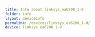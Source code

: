 ```yaml
---
title: Info about linksys_ea6200_1-0
folder: info
layout: deviceinfo
permalink: /devices/linksys_ea6200_1-0/
device: linksys_ea6200_1-0
---
```

